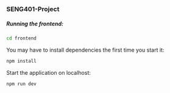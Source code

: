 ### SENG401-Project

##### Running the frontend:

```bash
cd frontend
```

You may have to install dependencies the first time you start it:

```bash
npm install
```

Start the application on localhost:

```bash
npm run dev
```
